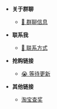 * **关于群聊**
  * [🎉 群聊信息](index "共筑清朗网络空间")
* **联系我**
  * [💭 联系方式](aboutme "联系方式")
* **抢购链接**
  * [😭 等待更新](no "还在筹备")
 
* **其他链接**
  * [淘宝查奖](tbchajiang "淘宝查询直播间中奖信息")
